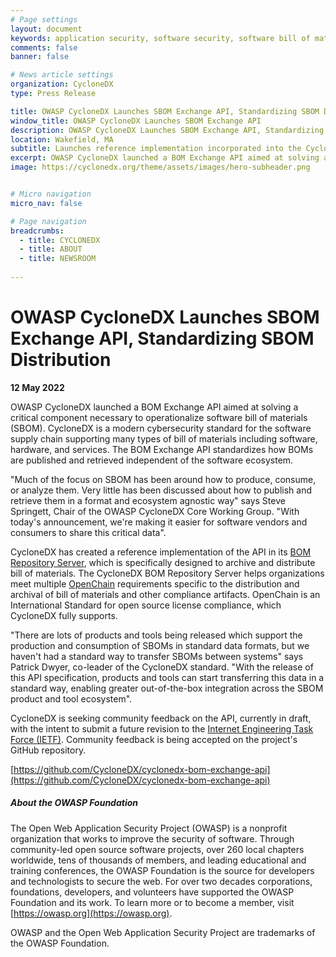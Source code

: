 ```yaml
---
# Page settings
layout: document
keywords: application security, software security, software bill of material, SBOM, BOM, open source, supply chain, specification, spdx, license, package url, purl, cpe
comments: false
banner: false

# News article settings
organization: CycloneDX
type: Press Release

title: OWASP CycloneDX Launches SBOM Exchange API, Standardizing SBOM Distribution
window_title: OWASP CycloneDX Launches SBOM Exchange API
description: OWASP CycloneDX Launches SBOM Exchange API, Standardizing SBOM Distribution
location: Wakefield, MA
subtitle: Launches reference implementation incorporated into the CycloneDX BOM Repository Server
excerpt: OWASP CycloneDX launched a BOM Exchange API aimed at solving a critical component necessary to operationalize software bill of materials (SBOM). The API standardizes how BOMs are published and retrieved independent of software ecosystem.
image: https://cyclonedx.org/theme/assets/images/hero-subheader.png


# Micro navigation
micro_nav: false

# Page navigation
breadcrumbs:
  - title: CYCLONEDX
  - title: ABOUT
  - title: NEWSROOM
  
---
```


# OWASP CycloneDX Launches SBOM Exchange API, Standardizing SBOM Distribution
**12 May 2022**

OWASP CycloneDX launched a BOM Exchange API aimed at solving a critical component necessary to operationalize software 
bill of materials (SBOM). CycloneDX is a modern cybersecurity standard for the software supply chain supporting many 
types of bill of materials including software, hardware, and services. The BOM Exchange API standardizes how BOMs are 
published and retrieved independent of the software ecosystem.

"Much of the focus on SBOM has been around how to produce, consume, or analyze them. Very little has been discussed 
about how to publish and retrieve them in a format and ecosystem agnostic way" says Steve Springett, Chair of the OWASP 
CycloneDX Core Working Group. "With today's announcement, we're making it easier for software vendors and consumers to 
share this critical data".

CycloneDX has created a reference implementation of the API in its [BOM Repository Server](https://github.com/CycloneDX/cyclonedx-bom-repo-server), 
which is specifically designed to archive and distribute bill of materials. The CycloneDX BOM Repository Server helps 
organizations meet multiple [OpenChain](https://www.openchainproject.org/) requirements specific to the distribution and 
archival of bill of materials and other compliance artifacts. OpenChain is an International Standard for open source 
license compliance, which CycloneDX fully supports.

"There are lots of products and tools being released which support the production and consumption of SBOMs in standard 
data formats, but we haven't had a standard way to transfer SBOMs between systems" says Patrick Dwyer, co-leader of the 
CycloneDX standard. "With the release of this API specification, products and tools can start transferring this data in 
a standard way, enabling greater out-of-the-box integration across the SBOM product and tool ecosystem".

CycloneDX is seeking community feedback on the API, currently in draft, with the intent to submit a future revision to 
the [Internet Engineering Task Force (IETF)](https://www.ietf.org/). Community feedback is being accepted on the project's
GitHub repository.

[https://github.com/CycloneDX/cyclonedx-bom-exchange-api](https://github.com/CycloneDX/cyclonedx-bom-exchange-api)

##### **About the OWASP Foundation**

The Open Web Application Security Project (OWASP) is a nonprofit organization that works to improve the security of
software. Through community-led open source software projects, over 260 local chapters worldwide, tens of thousands of
members, and leading educational and training conferences, the OWASP Foundation is the source for developers and
technologists to secure the web. For over two decades corporations, foundations, developers, and volunteers have
supported the OWASP Foundation and its work. To learn more or to become a member, visit [https://owasp.org](https://owasp.org).

OWASP and the Open Web Application Security Project are trademarks of the OWASP Foundation.
